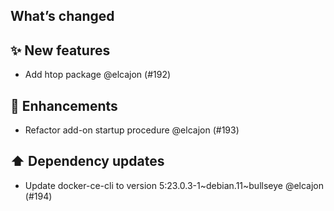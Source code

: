 ## What’s changed
## ✨ New features

- Add htop package @elcajon (#192)

## 🚀 Enhancements

- Refactor add-on startup procedure @elcajon (#193)

## ⬆️ Dependency updates

- Update docker-ce-cli to version 5:23.0.3-1~debian.11~bullseye @elcajon (#194)
